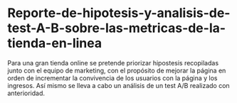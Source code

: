 # Reporte-de-hipotesis-y-analisis-de-test-A-B-sobre-las-metricas-de-la-tienda-en-linea
Para una gran tienda online se pretende priorizar hipostesis recopiladas junto con el equipo de marketing, con el propósito de mejorar la página en orden de incrementar la convivencia de los usuarios con la página y los ingresos. Así mismo se lleva a cabo un análisis de un test A/B realizado con anterioridad.
